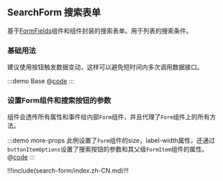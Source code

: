 ## SearchForm 搜索表单

基于[FormFields](./form-fields)组件和<element-link component="Form"></element-link>组件封装的搜索表单。用于列表的搜索条件。

### 基础用法

建议使用按钮触发数据变动，这样可以避免短时间内多次调用数据接口。

:::demo Base 
@[code](../.vuepress/demo/search-form/Base.vue)
:::

### 设置Form组件和搜索按钮的参数

组件会透传所有属性和事件给内部`Form`组件，并且代理了`Form`组件上的所有方法。

:::demo more-props 此例设置了`Form`组件的size，label-width属性，还通过`buttonItemOptions`设置了搜索按钮的参数和其父级`FormItem`组件的属性。
@[code](../.vuepress/demo/search-form/more-props.vue)
:::

!!!include(search-form/index.zh-CN.md)!!!